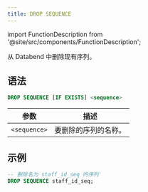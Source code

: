 ```yaml
---
title: DROP SEQUENCE
---
```


import FunctionDescription from '@site/src/components/FunctionDescription';

<FunctionDescription description="Introduced or updated: v1.2.426"/>

从 Databend 中删除现有序列。

## 语法

```sql
DROP SEQUENCE [IF EXISTS] <sequence>
```

| 参数         | 描述                                  |
|--------------|---------------------------------------|
| `<sequence>` | 要删除的序列的名称。                    |

## 示例

```sql
-- 删除名为 staff_id_seq 的序列
DROP SEQUENCE staff_id_seq;
```